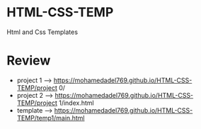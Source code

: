 # HTML-CSS-TEMP
Html and Css Templates
# Review 
- project 1 --> https://mohamedadel769.github.io/HTML-CSS-TEMP/project 0/
- project 2 --> https://mohamedadel769.github.io/HTML-CSS-TEMP/project 1/index.html
- template --> https://mohamedadel769.github.io/HTML-CSS-TEMP/temp1/main.html
